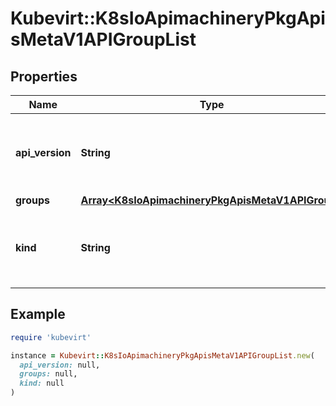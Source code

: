 # Kubevirt::K8sIoApimachineryPkgApisMetaV1APIGroupList

## Properties

| Name | Type | Description | Notes |
| ---- | ---- | ----------- | ----- |
| **api_version** | **String** | APIVersion defines the versioned schema of this representation of an object. Servers should convert recognized schemas to the latest internal value, and may reject unrecognized values. More info: https://git.k8s.io/community/contributors/devel/sig-architecture/api-conventions.md#resources | [optional] |
| **groups** | [**Array&lt;K8sIoApimachineryPkgApisMetaV1APIGroup&gt;**](K8sIoApimachineryPkgApisMetaV1APIGroup.md) | groups is a list of APIGroup. |  |
| **kind** | **String** | Kind is a string value representing the REST resource this object represents. Servers may infer this from the endpoint the client submits requests to. Cannot be updated. In CamelCase. More info: https://git.k8s.io/community/contributors/devel/sig-architecture/api-conventions.md#types-kinds | [optional] |

## Example

```ruby
require 'kubevirt'

instance = Kubevirt::K8sIoApimachineryPkgApisMetaV1APIGroupList.new(
  api_version: null,
  groups: null,
  kind: null
)
```

